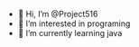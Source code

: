 - 👋 Hi, I’m @Project516
- 👀 I’m interested in programing
- 🌱 I’m currently learning java


<!---
Project516/Project516 is a ✨ special ✨ repository because its `README.md` (this file) appears on your GitHub profile.
You can click the Preview link to take a look at your changes.
--->
